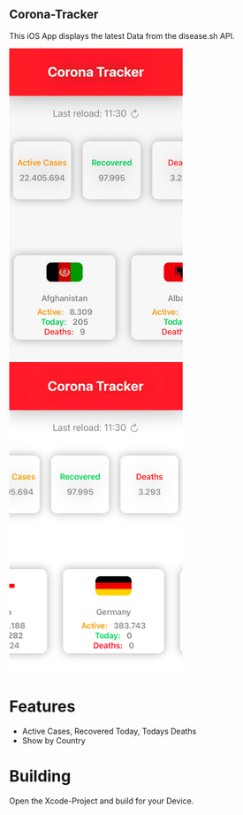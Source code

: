 ## Corona-Tracker
This iOS App displays the latest Data from the disease.sh API.

![alt text](https://github.com/chrizzly0/Corona-Tracker/blob/main/Picture1.png?raw=true) 
![alt text](https://github.com/chrizzly0/Corona-Tracker/blob/main/Picture2.png?raw=true)

# Features
- Active Cases, Recovered Today, Todays Deaths
- Show by Country

# Building
Open the Xcode-Project and build for your Device.
